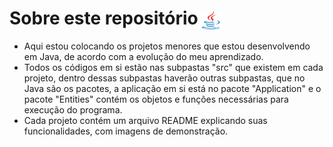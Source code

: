 # Sobre este repositório<img align="center" alt="Karen-java" height="30" width="40" src="https://raw.githubusercontent.com/devicons/devicon/master/icons/java/java-original.svg">
- Aqui estou colocando os projetos menores que estou desenvolvendo em Java, de acordo com a evolução do meu aprendizado.
- Todos os códigos em si estão nas subpastas "src" que existem em cada projeto, dentro dessas subpastas haverão outras subpastas, que no Java são os pacotes, a aplicação em si está no pacote "Application" e o pacote "Entities" contém os objetos e funções necessárias para execução do programa.
- Cada projeto contém um arquivo README explicando suas funcionalidades, com imagens de demonstração.
